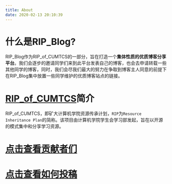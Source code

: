 ```yaml
---
title: About
date: 2020-02-13 20:10:39
---
```




# 什么是RIP_Blog?

RIP_Blog作为RIP_of_CUMTCS的一部分，旨在打造一个**集体性质的优质博客分享平台**。我们会逐步的邀请同学们来到此平台发表自己的博客，也会去申请转载一些其他同学的博客，同时，我们会尽我们最大的努力在争取到博客主人同意的前提下在RIP_Blog集中放置一些同学维护的优质博客站点的链接。

# [RIP_of_CUMTCS](https://github.com/cumtcssuld/RIP_of_CUMTCS)简介

RIP_of_CUMTCS，即矿大计算机学院资源传承计划，`RIP`为`Resource Inheritance Plan`的简称。该项目由计算机学院学生会学习部发起，旨在以开源的模式集中和分享学习资源。

# [点击查看贡献者们](../contributors)

# [点击查看如何投稿](../2020/02/13/RIP_Blog来啦！/#more)